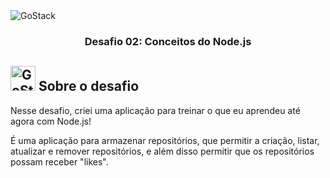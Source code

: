 <img alt="GoStack" src="https://storage.googleapis.com/golden-wind/bootcamp-gostack/header-desafios.png" />

<h3 align="center">
  Desafio 02: Conceitos do Node.js
</h3>

## <img alt="GoStack" src="https://s3.us-west-2.amazonaws.com/secure.notion-static.com/578e6bbc-985e-4570-ad19-677a5054f794/nodejs-icon.svg?X-Amz-Algorithm=AWS4-HMAC-SHA256&X-Amz-Credential=AKIAT73L2G45O3KS52Y5%2F20200617%2Fus-west-2%2Fs3%2Faws4_request&X-Amz-Date=20200617T034206Z&X-Amz-Expires=86400&X-Amz-Signature=9dd2c8e2a03c60921861ed8eaa7a62fef92d036da80eccf958bf46dbf8e4ac58&X-Amz-SignedHeaders=host" width="40" heigth="40" /> Sobre o desafio

Nesse desafio, criei uma aplicação para treinar o que eu aprendeu até agora com Node.js!

É uma aplicação para armazenar repositórios, que permitir a criação, listar, atualizar e remover repositórios, e além disso permitir que os repositórios possam receber "likes".